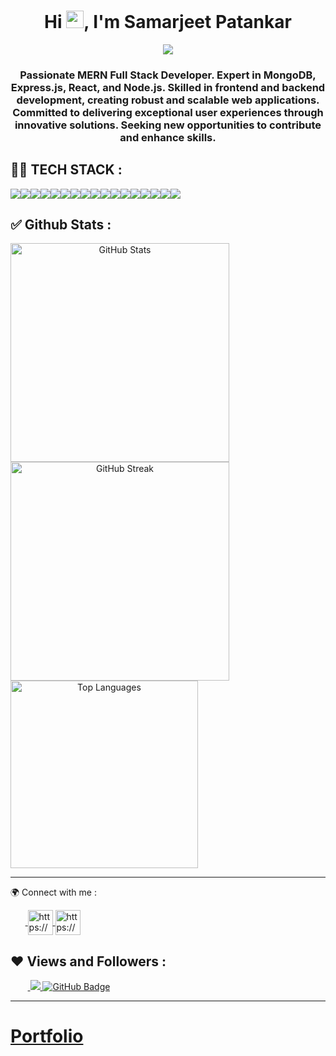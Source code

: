 <h1 align="center">Hi <img src="https://media.giphy.com/media/hvRJCLFzcasrR4ia7z/giphy.gif" width="28">, I'm  Samarjeet Patankar </h1> 
</h2>
<p align="center">
  <img src="https://readme-typing-svg.herokuapp.com/?lines=Full%20Stack%20MERN%20Developer;&center=true&width=500&height=50">
</p> 

<h3 align="center">Passionate MERN Full Stack Developer. Expert in MongoDB, Express.js, React, and Node.js. Skilled in frontend and backend development, creating robust and scalable web applications. Committed to delivering exceptional user experiences through innovative solutions. Seeking new opportunities to contribute and enhance skills.</h3>

<!-- new file -->


## 👨‍💻 TECH STACK :

<div align="center" style="display: flex; flex-wrap: wrap;">
<img src="https://img.shields.io/badge/react-%2320232a.svg?style=for-the-badge&logo=react&logoColor=%2361DAFB" />
<img src="https://img.shields.io/badge/React_Router-CA4245?style=for-the-badge&logo=react-router&logoColor=white" />
<img src="https://img.shields.io/badge/redux-%23593d88.svg?style=for-the-badge&logo=redux&logoColor=white" />
<img src="https://img.shields.io/badge/chakra-%234ED1C5.svg?style=for-the-badge&logo=chakraui&logoColor=white" />
<img src="https://img.shields.io/badge/MongoDB-%234ea94b.svg?style=for-the-badge&logo=mongodb&logoColor=white" />
<img src="https://img.shields.io/badge/HTML5-E34F26?style=for-the-badge&logo=html5&logoColor=white" />
<img src="https://img.shields.io/badge/CSS3-1572B6?style=for-the-badge&logo=css3&logoColor=white" />
<img src="https://img.shields.io/badge/JavaScript-323330?style=for-the-badge&logo=javascript&logoColor=F7DF1E" />
<img src="https://img.shields.io/badge/Bootstrap-563D7C?style=for-the-badge&logo=bootstrap&logoColor=white" />
<img src="https://img.shields.io/badge/Tailwind_CSS-38B2AC?style=for-the-badge&logo=tailwind-css&logoColor=white" />
<img src="https://img.shields.io/badge/Node.js-339933?style=for-the-badge&logo=nodedotjs&logoColor=white" />
<img src="https://img.shields.io/badge/Express.js-000000?style=for-the-badge&logo=express&logoColor=white" />
<img src="https://img.shields.io/badge/java-%23ED8B00.svg?style=for-the-badge&logo=java&logoColor=white" />
<img src="https://img.shields.io/badge/npm-CB3837?style=for-the-badge&logo=npm&logoColor=white" />
<img src="https://img.shields.io/badge/GitHub-100000?style=for-the-badge&logo=github&logoColor=white" />
<img src="https://img.shields.io/badge/GIT-E44C30?style=for-the-badge&logo=git&logoColor=white" />
<img src="https://img.shields.io/badge/vite-%23646CFF.svg?style=for-the-badge&logo=vite&logoColor=white" />
</div>

## ✅ Github Stats :

 <div align="center" style="display: flex; flex-wrap: wrap;">
    <img src="https://github-readme-stats.vercel.app/api?username=samarjeetpatankar&theme=default&hide_border=false&include_all_commits=false&count_private=false" alt="GitHub Stats" style="width: 350px;">
    <img src="https://github-readme-streak-stats.herokuapp.com/?user=samarjeetpatankar&theme=default&hide_border=false" alt="GitHub Streak" style="width: 350px;">
    <img src="https://github-readme-stats.vercel.app/api/top-langs/?username=samarjeetpatankar&theme=default&hide_border=false&include_all_commits=false&count_private=false&layout=compact" alt="Top Languages" style="width: 300px;">
  </div>



---


</div

<h2>🌍 Connect with me :</h2>
   <p align="left">
    &nbsp;&nbsp;&nbsp;&nbsp;&nbsp;&nbsp;<a href="https://www.linkedin.com/in/samarjeet-patankar-507968202/" target="blank">
            <img align="center"
                src="https://img.icons8.com/3d-fluency/94/linkedin.png"
                alt="https://www.linkedin.com/in/samarjeet-patankar-507968202/" width="40px" />
        </a>
        <a href="https://github.com/samarjeetpatankar" target="blank">
            <img align="center"
                src="https://img.icons8.com/3d-fluency/94/github.png"
                alt="https://github.com/skabusaeed1" width="40px"/>
        </a>
    </p>
   <h2>❤ Views and Followers :</h2>
&nbsp;&nbsp;&nbsp;&nbsp;&nbsp;&nbsp;&nbsp;<a href="https://github.com/samarjeetpatankar/github-profile-views-counter">
    <img src="https://komarev.com/ghpvc/?username=samarjeetpatankar" >
</a>
<a href="https://github.com/samarjeetpatankar?tab=followers">
    <img src="https://img.shields.io/github/followers/samarjeetpatankar?label=Followers&style=social" alt="GitHub Badge">
</a>
    <hr />

    
   # [Portfolio](https://samarjeetpatankar.github.io/)


<!--
**samarjeetpatankar/samarjeetpatankar** is a ✨ _special_ ✨ repository because its `README.md` (this file) appears on your GitHub profile.

<p align="center"><img src="https://globaleducation.s3.ap-south-1.amazonaws.com/globaledu/gif/front-end-development.gif"  alt="Coding" width="100%"height="500"></p>


Here are some ideas to get you started:

- 🔭 I’m currently working on ...
- 🌱 I’m currently learning ...
- 👯 I’m looking to collaborate on ...
- 🤔 I’m looking for help with ...
- 💬 Ask me about ...
- 📫 How to reach me: ...
- 😄 Pronouns: ...
- ⚡ Fun fact: ...
-->
